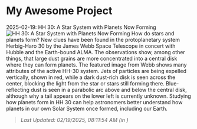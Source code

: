 # My Awesome Project

<!-- APOD Start -->
2025-02-19: HH 30: A Star System with Planets Now Forming
![HH 30: A Star System with Planets Now Forming](https://apod.nasa.gov/apod/image/2502/HH30_Webb_960.jpg)
How do stars and planets form? New clues have been found in the protoplanetary system Herbig-Haro 30 by the James Webb Space Telescope in concert with Hubble and the Earth-bound ALMA.  The observations show, among other things, that large dust grains are more concentrated into a central disk where they can form planets. The featured image from Webb shows many attributes of the active HH-30 system. Jets of particles are being expelled vertically, shown in red, while a dark dust-rich disk is seen across the center, blocking the light from the star or stars still forming there. Blue-reflecting dust is seen in a parabolic arc above and below the central disk, although why a tail appears on the lower left is currently unknown. Studying how planets form in HH 30 can help astronomers better understand how planets in our own Solar System once formed, including our Earth.
> _Last Updated: 02/19/2025, 08:11:54 AM (in )_
<!-- APOD End -->
